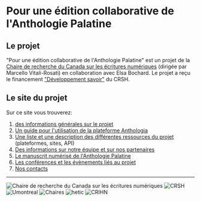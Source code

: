 # Pour une édition collaborative de l'Anthologie Palatine


## Le projet
"Pour une édition collaborative de l'Anthologie Palatine" est un projet de la [Chaire de recherche du Canada sur les écritures numériques](http://ecrituresnumeriques.ca) (dirigée par Marcello Vitali-Rosati) en collaboration avec Elsa Bochard. Le projet a reçu le financement ["Développement savoir"](http://www.sshrc-crsh.gc.ca/funding-financement/programs-programmes/insight_development_grants-subventions_de_developpement_savoir-fra.aspx) du CRSH.


## Le site du projet

Sur ce site vous trouverez: 
1. [des informations générales sur le projet](pages/about.md)
2. [Un guide pour l'utilisation de la plateforme Anthologia](pages/documentation.md)
3. [Une liste et une description des différentes ressources du projet](pages/ressources.md) (plateformes, sites, API)
4. [Des informations sur notre équipe et sur nos partenaires](pages/partenaires.md)
5. [Le manuscrit numérisé de l'Anthologie Palatine](pages/manuscrit.md)
6. [Les conférences et les évènements liés au projet](pages/conferences.md)
7. [Nos contacts](pages/contacts.md)


---

![Chaire de recherche du Canada sur les écritures numériques](http://vitalirosati.net/chaire/img/logo.png)
![CRSH](https://www.congres2017.ca/sites/default/files/sites/default/uploads/Logos/sshrc_logo_fr.jpg) 
![Umontreal](https://upload.wikimedia.org/wikipedia/en/thumb/4/4b/Universite_de_Montreal_logo.svg/640px-Universite_de_Montreal_logo.svg.png) 
![Chaires](http://vitalirosati.net/chaire/img/chaires.png) 
![hetic](http://www.studywork.fr/bundles/studyworkprototype/img/LOGO_HETIC.png) 
![CRIHN](http://i.imgur.com/tvZYHDY.png)

